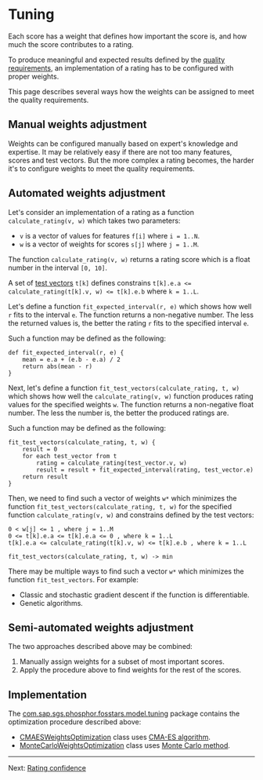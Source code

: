# Tuning

Each score has a weight that defines how important the score is,
and how much the score contributes to a rating.

To produce meaningful and expected results defined by the [quality requirements](qa.md),
an implementation of a rating has to be configured with proper weights.

This page describes several ways how the weights can be assigned to meet the quality requirements.

## Manual weights adjustment

Weights can be configured manually based on expert's knowledge and expertise.
It may be relatively easy if there are not too many features, scores and test vectors.
But the more complex a rating becomes, the harder it's to configure weights to meet the quality requirements.

## Automated weights adjustment

Let's consider an implementation of a rating as a function `calculate_rating(v, w)`
which takes two parameters:

*  `v` is a vector of values for features `f[i]` where `i = 1..N`.
*  `w` is a vector of weights for scores `s[j]` where `j = 1..M`.

The function `calculate_rating(v, w)` returns a rating score which is a float number in the interval `[0, 10]`.

A set of [test vectors](qa.md) `t[k]` defines constrains `t[k].e.a <= calculate_rating(t[k].v, w) <= t[k].e.b`
where `k = 1..L`.

Let's define a function `fit_expected_interval(r, e)` which shows how well `r` fits to the interval `e`.
The function returns a non-negative number. The less the returned values is,
the better the rating `r` fits to the specified interval `e`.

Such a function may be defined as the following:

```
def fit_expected_interval(r, e) {
    mean = e.a + (e.b - e.a) / 2
    return abs(mean - r)
}
```

Next, let's define a function `fit_test_vectors(calculate_rating, t, w)`
which shows how well the `calculate_rating(v, w)` function produces rating values for the specified weights `w`.
The function returns a non-negative float number. The less the number is, the better the produced ratings are.

Such a function may be defined as the following:

```
fit_test_vectors(calculate_rating, t, w) {
    result = 0
    for each test_vector from t
        rating = calculate_rating(test_vector.v, w)
        result = result + fit_expected_interval(rating, test_vector.e)
    return result
}
```

Then, we need to find such a vector of weights `w*` which minimizes the function `fit_test_vectors(calculate_rating, t, w)`
for the specified function `calculate_rating(v, w)` and constrains defined by the test vectors:

```
0 < w[j] <= 1 , where j = 1..M
0 <= t[k].e.a <= t[k].e.a <= 0 , where k = 1..L
t[k].e.a <= calculate_rating(t[k].v, w) <= t[k].e.b , where k = 1..L

fit_test_vectors(calculate_rating, t, w) -> min
```

There may be multiple ways to find such a vector `w*` which minimizes the function `fit_test_vectors`.
For example:

*  Classic and stochastic gradient descent if the function is differentiable.
*  Genetic algorithms.

## Semi-automated weights adjustment

The two approaches described above may be combined:

1.  Manually assign weights for a subset of most important scores.
1.  Apply the procedure above to find weights for the rest of the scores.

## Implementation

The [com.sap.sgs.phosphor.fosstars.model.tuning](../src/main/java/com/sap/sgs/phosphor/fosstars/model/tuning)
package contains the optimization procedure described above:

*  [CMAESWeightsOptimization](../src/main/java/com/sap/sgs/phosphor/fosstars/model/tuning/CMAESWeightsOptimization.java)
   class uses [CMA-ES algorithm](https://en.wikipedia.org/wiki/CMA-ES).
*  [MonteCarloWeightsOptimization](../src/main/java/com/sap/sgs/phosphor/fosstars/model/tuning/MonteCarloWeightsOptimization.java)
   class uses [Monte Carlo method](https://en.wikipedia.org/wiki/Monte_Carlo_method).

---

Next: [Rating confidence](confidence.md)
